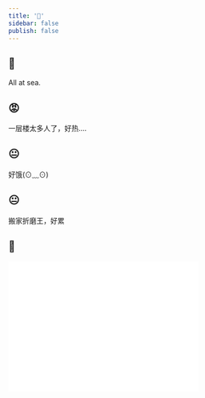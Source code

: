 ```yaml
---
title: '🏡'
sidebar: false
publish: false
---
```

## 🎈
All at sea.

## 😡
一层楼太多人了，好热....

## 😐
好饿(⊙﹏⊙)

## 😐
搬家折磨王，好累

## 🏨
<iframe 
  src="//player.bilibili.com/player.html?aid=559471041&bvid=BV1Me4y127w5&cid=870396342&page=1" 
  scrolling="no"
  border="0" 
  frameborder="no" 
  framespacing="0" 
  allowfullscreen="true"
  width="380px"
  height="260px"
/>

## ~m~u~a~
<iframe 
  src="//player.bilibili.com/player.html?aid=473440998&bvid=BV1eT411N7Wy&cid=844930492&page=1" 
  scrolling="no"
  border="0" 
  frameborder="no" 
  framespacing="0" 
  allowfullscreen="true"
  width="380px"
  height="260px"
/>

<!-- 2022-10-07 -->
## 🚝
吃不惯海鲜，去青岛真是折磨~~

<!-- 2022-09-26 -->
## 🍗
汉堡王吃腻了，烧鸭饭哎嘿嘿~~~

## 😑
<!-- 2022-09-15 -->
hmm...

## 🏃
<!-- 2022-09-05 -->
有点紧脏面试<br/>

## 🍔
<!-- 2022-09-04 -->
连着吃汉堡王...<br/>
复习ing(1)

## 😪
<!-- 2022-09-02 -->
~~复习ing(1)~~<br/>

## 😑
<!-- 2022-08-31 -->
咋老是做噩梦呢？<br/>
外面突然变得好冷啊~

## 🍉
<!-- 2022-08-24 -->
大半夜睡不着看海绵宝宝；<br/>
又开始减少食量、细嚼慢咽了(⊙o⊙)… 希望能坚持下去；<br/>
投简历石沉大海😴；<br/>

<About />